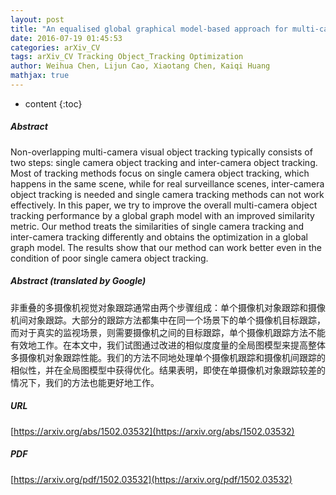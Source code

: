 ```yaml
---
layout: post
title: "An equalised global graphical model-based approach for multi-camera object tracking"
date: 2016-07-19 01:45:53
categories: arXiv_CV
tags: arXiv_CV Tracking Object_Tracking Optimization
author: Weihua Chen, Lijun Cao, Xiaotang Chen, Kaiqi Huang
mathjax: true
---
```


* content
{:toc}

##### Abstract
Non-overlapping multi-camera visual object tracking typically consists of two steps: single camera object tracking and inter-camera object tracking. Most of tracking methods focus on single camera object tracking, which happens in the same scene, while for real surveillance scenes, inter-camera object tracking is needed and single camera tracking methods can not work effectively. In this paper, we try to improve the overall multi-camera object tracking performance by a global graph model with an improved similarity metric. Our method treats the similarities of single camera tracking and inter-camera tracking differently and obtains the optimization in a global graph model. The results show that our method can work better even in the condition of poor single camera object tracking.

##### Abstract (translated by Google)
非重叠的多摄像机视觉对象跟踪通常由两个步骤组成：单个摄像机对象跟踪和摄像机间对象跟踪。大部分的跟踪方法都集中在同一个场景下的单个摄像机目标跟踪，而对于真实的监视场景，则需要摄像机之间的目标跟踪，单个摄像机跟踪方法不能有效地工作。在本文中，我们试图通过改进的相似度度量的全局图模型来提高整体多摄像机对象跟踪性能。我们的方法不同地处理单个摄像机跟踪和摄像机间跟踪的相似性，并在全局图模型中获得优化。结果表明，即使在单摄像机对象跟踪较差的情况下，我们的方法也能更好地工作。

##### URL
[https://arxiv.org/abs/1502.03532](https://arxiv.org/abs/1502.03532)

##### PDF
[https://arxiv.org/pdf/1502.03532](https://arxiv.org/pdf/1502.03532)

